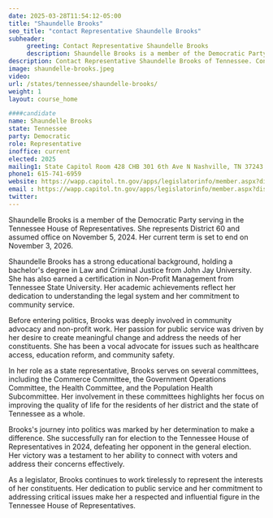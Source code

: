 ```yaml
---
date: 2025-03-28T11:54:12-05:00
title: "Shaundelle Brooks"
seo_title: "contact Representative Shaundelle Brooks"
subheader:
     greeting: Contact Representative Shaundelle Brooks
     description: Shaundelle Brooks is a member of the Democratic Party serving in the Tennessee House of Representatives. She represents District 60 and assumed office on November 5, 2024. Her current term is set to end on November 3, 2026.
description: Contact Representative Shaundelle Brooks of Tennessee. Contact information for Shaundelle Brooks includes email address, phone number, and mailing address.
image: shaundelle-brooks.jpeg
video:
url: /states/tennessee/shaundelle-brooks/
weight: 1
layout: course_home

####candidate
name: Shaundelle Brooks
state: Tennessee
party: Democratic
role: Representative
inoffice: current
elected: 2025
mailing1: State Capitol Room 428 CHB 301 6th Ave N Nashville, TN 37243
phone1: 615-741-6959
website: https://wapp.capitol.tn.gov/apps/legislatorinfo/member.aspx?district=H60/
email : https://wapp.capitol.tn.gov/apps/legislatorinfo/member.aspx?district=H60/
twitter: 
---
```

Shaundelle Brooks is a member of the Democratic Party serving in the Tennessee House of Representatives. She represents District 60 and assumed office on November 5, 2024. Her current term is set to end on November 3, 2026.

Shaundelle Brooks has a strong educational background, holding a bachelor's degree in Law and Criminal Justice from John Jay University. She has also earned a certification in Non-Profit Management from Tennessee State University. Her academic achievements reflect her dedication to understanding the legal system and her commitment to community service.

Before entering politics, Brooks was deeply involved in community advocacy and non-profit work. Her passion for public service was driven by her desire to create meaningful change and address the needs of her constituents. She has been a vocal advocate for issues such as healthcare access, education reform, and community safety.

In her role as a state representative, Brooks serves on several committees, including the Commerce Committee, the Government Operations Committee, the Health Committee, and the Population Health Subcommittee. Her involvement in these committees highlights her focus on improving the quality of life for the residents of her district and the state of Tennessee as a whole.

Brooks's journey into politics was marked by her determination to make a difference. She successfully ran for election to the Tennessee House of Representatives in 2024, defeating her opponent in the general election. Her victory was a testament to her ability to connect with voters and address their concerns effectively.

As a legislator, Brooks continues to work tirelessly to represent the interests of her constituents. Her dedication to public service and her commitment to addressing critical issues make her a respected and influential figure in the Tennessee House of Representatives.
